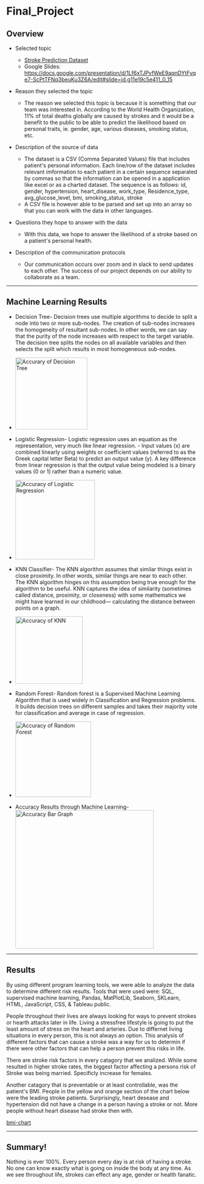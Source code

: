 # Final_Project
## Overview
- Selected topic
	- [Stroke Prediction Dataset](https://github.com/nvuono625/Final_Project/blob/NVuono_Square/Resources/healthcare-dataset-stroke-data-update.csv)
	- Google Slides: https://docs.google.com/presentation/d/1Lf6xTJPvfWeE9aqnDYtFyqe7-ScPtTFNq3beuKu3Z6A/edit#slide=id.g11e19c5e411_0_15

- Reason they selected the topic
	- The reason we selected this topic is because it is something that our team was interested in. According to the World Health Organization, 11% of total deaths globally are caused by strokes and it would be a benefit to the public to be able to predict the likelihood based on personal traits, ie. gender, age, various diseases, smoking status, etc.

- Description of the source of data
	- The dataset is a CSV (Comma Separated Values) file that includes patient's personal information. Each line/row of the dataset includes relevant imformation to each patient in a certain sequence separated by commas so that the information can be opened in a application like excel or as a charted dataset. The sequence is as follows:
        id, gender, hypertension, heart_disease, work_type, Residence_type, avg_glucose_level, bmi, smoking_status, stroke
	- A CSV file is however able to be parsed and set up into an array so that you can work with the data in other languages.

- Questions they hope to answer with the data
	- With this data, we hope to answer the likelihood of a stroke based on a patient's personal health. 

- Description of the communication protocols 
	- Our communication occurs over zoom and in slack to send updates to each other. The success of our project depends on our ability to collaborate as a team.
_____
## Machine Learning Results 
- Decision Tree- Decision trees use multiple algorithms to decide to split a node into two or more sub-nodes. The creation of sub-nodes increases the homogeneity of resultant sub-nodes. In other words, we can say that the purity of the node increases with respect to the target variable. The decision tree splits the nodes on all available variables and then selects the split which results in most homogeneous sub-nodes.
- <img width="189" alt="Accurary of Decision Tree" src="https://user-images.githubusercontent.com/91567484/159597253-f5452b6a-ebe3-45c0-ad21-eee46a42e747.png">

- Logistic Regression- Logistic regression uses an equation as the representation, very much like linear regression. - Input values (x) are combined linearly using weights or coefficient values (referred to as the Greek capital letter Beta) to predict an output value (y). A key difference from linear regression is that the output value being modeled is a binary values (0 or 1) rather than a numeric value.
- <img width="209" alt="Accuracy of Logistic Regression" src="https://user-images.githubusercontent.com/91567484/159597283-07dc4c90-ea4c-48e7-891e-b727510cac25.png">

- KNN Classifier- The KNN algorithm assumes that similar things exist in close proximity. In other words, similar things are near to each other. The KNN algorithm hinges on this assumption being true enough for the algorithm to be useful. KNN captures the idea of similarity (sometimes called distance, proximity, or closeness) with some mathematics we might have learned in our childhood— calculating the distance between points on a graph.
- <img width="177" alt="Accuracy of KNN" src="https://user-images.githubusercontent.com/91567484/159597302-121c3f56-a879-4cab-85ea-8683d95d4f5a.png">

- Random Forest- Random forest is a Supervised Machine Learning Algorithm that is used widely in Classification and Regression problems. It builds decision trees on different samples and takes their majority vote for classification and average in case of regression.
- <img width="199" alt="Accuracy of Random Forest" src="https://user-images.githubusercontent.com/91567484/159597345-25168e40-4aa1-459c-a42f-bf81b14bf561.png">

- Accuracy Results through Machine Learning- <img width="364" alt="Accuracy Bar Graph" src="https://user-images.githubusercontent.com/91567484/159597363-20cf0c96-74cc-4526-9de3-f5433f9c6f23.png">

_____
## Results

By using different program learning tools, we were able to analyze the data to determine different risk results. Tools that were used were: SQL, supervised machine learning, Pandas, MatPlotLib, Seaborn, SKLearn, HTML, JavaScript, CSS, & Tableau public. 

People throughout their lives are always looking for ways to prevent strokes or hearth attacks later in life. Living a stressfree lifestyle is going to put the least amount of stress on the heart and arteries. Due to differnet living situations in every person, this is not always an option. This analysis of different factors that can cause a stroke was a way for us to determin if there were other factors that can help a person prevent this risks in life. 

There are stroke risk factors in every catagory that we analized. While some resulted in higher stroke rates, the biggest factor affecting a persons risk of Stroke was being married. Specificly increase for females. 

Another catagory that is preventable or at least controllable, was the patient's BMI. People in the yellow and orange section of the chart below were the leading stroke patients. Surprisingly, heart desease and hypertension did not have a change in a person having a stroke or not. More people without heart disease had stroke then with. 

[bmi-chart](https://user-images.githubusercontent.com/91567484/159176329-e6d9863a-49b1-4b1b-9c91-8b824cccee16.png)
_____
## Summary!
Nothing is ever 100%. Every person every day is at risk of having a stroke. No one can know exactly what is going on inside the body at any time. As we see throughout life, strokes can effect any age, gender or health fanatic. 
